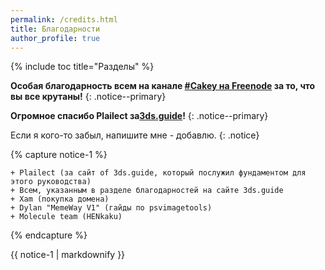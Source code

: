 ```yaml
---
permalink: /credits.html
title: Благодарности
author_profile: true
---
```

{% include toc title="Разделы" %}

**Особая благодарность всем на канале [#Cakey на Freenode](http://webchat.freenode.net/?channels=%23Cakey) за то, что вы все крутаны!** {: .notice--primary}

**Огромное спасибо Plailect за[3ds.guide](https://3ds.guide/)!** {: .notice--primary}

Если я кого-то забыл, напишите мне - добавлю. {: .notice}

{% capture notice-1 %}

    + Plailect (за сайт of 3ds.guide, который послужил фундаментом для этого руководства)
    + Всем, указанным в разделе благодарностей на сайте 3ds.guide
    + Xam (покупка домена)
    + Dylan "MemeWay V1" (гайды по psvimagetools)
    + Molecule team (HENkaku)
    

{% endcapture %}

<div class="notice--info">{{ notice-1 | markdownify }}</div>
